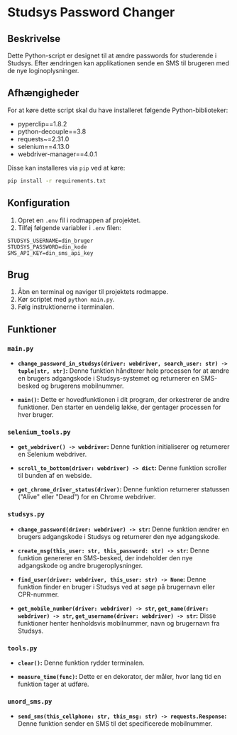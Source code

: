 # Studsys Password Changer

## Beskrivelse

Dette Python-script er designet til at ændre passwords for studerende i Studsys. Efter ændringen kan applikationen sende en SMS til brugeren med de nye loginoplysninger.

## Afhængigheder

For at køre dette script skal du have installeret følgende Python-biblioteker:

- pyperclip==1.8.2
- python-decouple==3.8
- requests~=2.31.0
- selenium==4.13.0
- webdriver-manager==4.0.1

Disse kan installeres via `pip` ved at køre:

```bash
pip install -r requirements.txt
```

## Konfiguration

1. Opret en `.env` fil i rodmappen af projektet.
2. Tilføj følgende variabler i `.env` filen:

```env
STUDSYS_USERNAME=din_bruger
STUDSYS_PASSWORD=din_kode
SMS_API_KEY=din_sms_api_key
```

## Brug

1. Åbn en terminal og naviger til projektets rodmappe.
2. Kør scriptet med `python main.py`.
3. Følg instruktionerne i terminalen.

## Funktioner


### `main.py`

- **`change_password_in_studsys(driver: webdriver, search_user: str) -> tuple[str, str]`:** Denne funktion håndterer hele processen for at ændre en brugers adgangskode i Studsys-systemet og returnerer en SMS-besked og brugerens mobilnummer.
  
- **`main()`:** Dette er hovedfunktionen i dit program, der orkestrerer de andre funktioner. Den starter en uendelig løkke, der gentager processen for hver bruger.

### `selenium_tools.py`

- **`get_webdriver() -> webdriver`:** Denne funktion initialiserer og returnerer en Selenium webdriver.
  
- **`scroll_to_bottom(driver: webdriver) -> dict`:** Denne funktion scroller til bunden af en webside.

- **`get_chrome_driver_status(driver)`:** Denne funktion returnerer statussen ("Alive" eller "Dead") for en Chrome webdriver.

### `studsys.py`

- **`change_password(driver: webdriver) -> str`:** Denne funktion ændrer en brugers adgangskode i Studsys og returnerer den nye adgangskode.
  
- **`create_msg(this_user: str, this_password: str) -> str`:** Denne funktion genererer en SMS-besked, der indeholder den nye adgangskode og andre brugeroplysninger.
  
- **`find_user(driver: webdriver, this_user: str) -> None`:** Denne funktion finder en bruger i Studsys ved at søge på brugernavn eller CPR-nummer.
  
- **`get_mobile_number(driver: webdriver) -> str`, `get_name(driver: webdriver) -> str`, `get_username(driver: webdriver) -> str`:** Disse funktioner henter henholdsvis mobilnummer, navn og brugernavn fra Studsys.

### `tools.py`

- **`clear()`:** Denne funktion rydder terminalen.

- **`measure_time(func)`:** Dette er en dekorator, der måler, hvor lang tid en funktion tager at udføre.

### `unord_sms.py`

- **`send_sms(this_cellphone: str, this_msg: str) -> requests.Response`:** Denne funktion sender en SMS til det specificerede mobilnummer.

